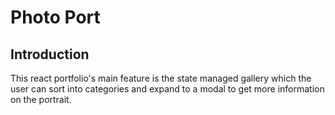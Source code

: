 # Photo Port

## Introduction

This react portfolio's main feature is the state managed gallery which the user can sort into categories and expand to a modal to get more information on the portrait.


